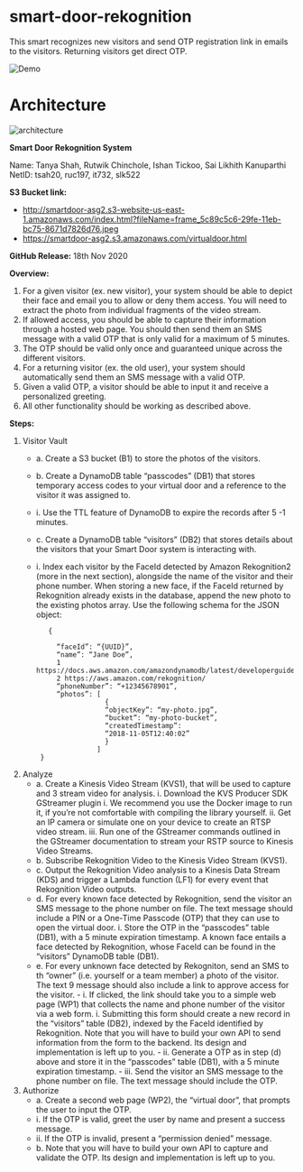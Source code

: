 # smart-door-rekognition
This smart recognizes new visitors and send OTP registration link in emails to the visitors. Returning visitors get direct OTP.

![Demo](https://github.com/sailikhithk/smart-door-rekognition/blob/main/frontend/opendoor.png)

# Architecture

![architecture](https://github.com/sailikhithk/smart-door-rekognition/blob/main/images/Smartdoor_Architecture.png)

**Smart Door Rekognition System**

Name: Tanya Shah, Rutwik Chinchole, Ishan Tickoo, Sai Likhith Kanuparthi
NetID: tsah20, ruc197, it732, slk522

**S3 Bucket link:** 
* http://smartdoor-asg2.s3-website-us-east-1.amazonaws.com/index.html?fileName=frame_5c89c5c6-29fe-11eb-bc75-8671d7826d76.jpeg
* https://smartdoor-asg2.s3.amazonaws.com/virtualdoor.html

**GitHub Release:** 
18th Nov 2020

**Overview:**
1. For a given visitor (ex. new visitor), your system should be able to depict their face and email you to allow or deny them access. You will need to extract the      photo from individual fragments of the video stream. 
2. If allowed access, you should be able to capture their information through a hosted web page. You should then send them an SMS message with a valid OTP that is      only valid for a maximum of 5 minutes.
3. The OTP should be valid only once and guaranteed unique across the different visitors.
4. For a returning visitor (ex. the old user), your system should automatically send them an SMS message with a valid OTP.
5. Given a valid OTP, a visitor should be able to input it and receive a personalized greeting.
6. All other functionality should be working as described above.

**Steps:**

1. Visitor Vault
    - a. Create a S3 bucket (B1) to store the photos of the visitors.
    - b. Create a DynamoDB table “passcodes” (DB1) that stores temporary access codes to your virtual door and a reference to the visitor it was assigned to.
     - i. Use the TTL feature of DynamoDB to expire the records after 5 -1 minutes.
    - c. Create a DynamoDB table “visitors” (DB2) that stores details about the visitors that your Smart Door system is interacting with.
     - i. Index each visitor by the FaceId detected by Amazon Rekognition2 (more in the next section), alongside the name of the visitor and their phone number.            When storing a new face, if the FaceId returned by Rekognition already exists in the database, append the new photo to the existing photos array.
           Use the following schema for the JSON object:
              
              {
            
                “faceId”: “{UUID}”,
                “name”: “Jane Doe”,
                1 https://docs.aws.amazon.com/amazondynamodb/latest/developerguide/TTL.html
                2 https://aws.amazon.com/rekognition/
                “phoneNumber”: “+12345678901”,
                “photos”: [
                            {
                            “objectKey”: “my-photo.jpg”,
                            “bucket”: “my-photo-bucket”,
                            “createdTimestamp”:
                            “2018-11-05T12:40:02”
                            }
                          ]
            }
2. Analyze
      - a. Create a Kinesis Video Stream (KVS1), that will be used to capture and 3 stream video for analysis.
            i. Download the KVS Producer SDK GStreamer plugin
                i. We recommend you use the Docker image to run it, if you’re not comfortable with compiling the library yourself.
            ii. Get an IP camera or simulate one on your device to create an  RTSP video stream.
            iii. Run one of the GStreamer commands outlined in the GStreamer documentation to stream your RSTP source to Kinesis Video Streams.
      - b. Subscribe Rekognition Video to the Kinesis Video Stream (KVS1). 
      - c. Output the Rekognition Video analysis to a Kinesis Data Stream (KDS) and trigger a Lambda function (LF1) for every event that Rekognition Video outputs.
      - d. For every known face detected by Rekognition, send the visitor an SMS message to the phone number on file. The text message should include a PIN or a              One-Time Passcode (OTP) that they can use to open the virtual door.
          i. Store the OTP in the “passcodes” table (DB1), with a 5 minute expiration timestamp.
            A known face entails a face detected by Rekognition, whose FaceId can be found in the “visitors” DynamoDB table (DB1).
      - e. For every unknown face detected by Rekogniton, send an SMS to th “owner” (i.e. yourself or a team member) a photo of the visitor. The text 9
        message should also include a link to approve access for the visitor.
       - i. If clicked, the link should take you to a simple web page (WP1) that collects the name and phone number of the visitor via a web form.
            i. Submitting this form should create a new record in the “visitors” table (DB2), indexed by the FaceId identified by
                Rekognition. Note that you will have to build your own API to send information from the form to the backend. Its design
                and implementation is left up to you.
       - ii. Generate a OTP as in step (d) above and store it in the “passcodes” table (DB1), with a 5 minute expiration timestamp.
       - iii. Send the visitor an SMS message to the phone number on file. The text message should include the OTP.
3. Authorize
    - a. Create a second web page (WP2), the “virtual door”, that prompts the user to input the OTP.
     - i. If the OTP is valid, greet the user by name and present a success message.
     - ii. If the OTP is invalid, present a “permission denied” message.
    - b. Note that you will have to build your own API to capture and validate the OTP. Its design and implementation is left up to you.
